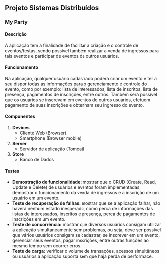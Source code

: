 ## Projeto Sistemas Distribuídos

### My Party

#### Descrição

A aplicação tem a finalidade de facilitar a criação e o controle de eventos/festas, sendo possível também realizar a venda de ingressos para tais eventos e participar de eventos de outros usuários. 

#### Funcionamento

Na aplicação, qualquer usuário cadastrado poderá criar um evento e ter a seu dispor todas as informações para o gerenciamento e controle do evento, como por exemplo: lista de interessados, lista de inscritos, lista de presença, pagamentos de inscrições, entre outros. Também será possível que os usuários se inscrevam em eventos de outros usuários, efetuem pagamento de suas inscrições e obtenham seu ingresso do evento.

#### Componentes

1. **Devices**
   * Cliente Web (Browser)
   * Smartphone (Browser mobile)
2. **Server**
   * Servidor de aplicação (Tomcat)
3. **Store**
   * Banco de Dados
   
#### Testes

* **Demostração de funcionalidade:** mostrar que o CRUD (Create, Read, Update e Delete) de usuários e eventos foram implementadas, demostrar o funcionamento da venda de ingressos e a inscrição de um usuário em um evento.
* **Teste de recuperação de falhas:** mostrar que se a aplicação falhar, não haverá nenhum estado inesperado, como perca de informações das listas de interessados, inscritos e presença, perca de pagamentos de inscrições em um evento.
* **Teste de concorrência:** mostrar que diversos usuários consigam utilizar a aplicação simultaneamente sem problemas, ou seja, deve ser possível que vários usuários consigam se cadastrar, se inscrever em um evento, gerenciar seus eventos, pagar inscrições, entre outras funções ao mesmo tempo sem ocorrer erros.
* **Teste de carga:** verificar o volume de transações, acessos simultâneos ou usuários a aplicação suporta sem que haja perda de performace.
